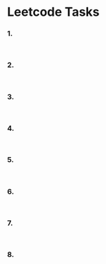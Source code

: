 # Leetcode Tasks


### 1.

![]()

```js

```

### 2.

![]()


```js

```

### 3.

![]()


```js

```

### 4.

![]()


```js

```

### 5.

![]()


```js

```

### 6.

![]()


```js

```

### 7.

![]()


```js

```

### 8.

![]()


```js

```